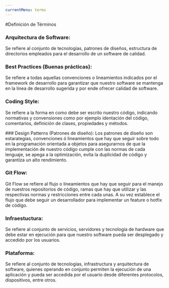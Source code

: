 ```yaml
---
currentMenu: terms
---
```


#Definición de Términos

### Arquitectura de Software:
Se refiere al conjunto de tecnologías, patrones de diseños, estructura de directorios empleados para el desarrollo de un software de calidad.

### Best Practices (Buenas prácticas):
Se refiere a todas aquellas convenciones o lineamientos indicados por el framework de desarrollo para garantizar que nuestro software se mantenga en la linea de desarrollo sugerida y por ende ofrecer calidad de software.

### Coding Style:
Se refiere a la forma en como debe ser escrito nuestro código, indicando normativas y convensiones como por ejemplo identación del código, comentarios, definición de clases, propiedades y métodos.

### Design Patterns (Patrones de diseño):
Los patrones de diseño son estarategias, convenciones ó lineamientos que hay que seguir sobre todo en la programación orientada a objetos para asegurarnos de que la implementación de nuestro código cumple con las normas de cada lenguaje, se apega a la optimización, evíta la duplicidad de código y garantíza un alto rendimiento.

### Git Flow:
Git Flow se refiere al flujo o lineamientos que hay que seguir para el manejo de nuestros repositorios de código, ramas que hay que utilizar y las respectivas normas y restricciones entre cada unas. A su vez establece el flujo que debe seguir un desarrollador para implementar un feature o hotfix de código.

### Infraestuctura:
Se refiere al conjunto de servicios, servidores y tecnología de hardware que debe estar en ejecución para que nuestro software pueda ser desplegado y accedido por los usuarios.

### Plataforma:
Se refiere al conjunto de tecnologías, infrastructura y arquitectura de software, quienes operando en conjunto permiten la ejecución de una aplicación y pueda ser accedida por el usuario desde diferentes protocolos, dispositivos, entre otros.
